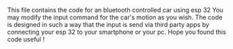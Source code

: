This file contains the code for an bluetooth controlled car using esp 32
You may modify the input command for the car's motion as you wish.
The code is designed in such a way that the input is send via third party apps by connecting your esp 32 to your smartphone or your pc.
Hope you found this code useful !
